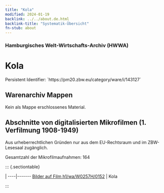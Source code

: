 ```yaml
---
title: "Kola"
modified: 2024-01-19
backlink: ../../about.de.html
backlink-title: "Systematik-Übersicht"
fn-stub: about
---
```


### Hamburgisches Welt-Wirtschafts-Archiv (HWWA)

# Kola

<div class="hint">Persistent Identifier: `https://pm20.zbw.eu/category/ware/i/143127`</div>







## Warenarchiv Mappen





Kein als Mappe erschlossenes Material.



<a id="filmsections" />

## Abschnitte von digitalisierten Mikrofilmen (1. Verfilmung 1908-1949)

<p>Aus urheberrechtlichen Gründen nur aus dem EU-Rechtsraum und im ZBW-Lesesaal zugänglich.</p>


<p>Gesamtzahl der Mikrofilmaufnahmen: 164</p>





::: {.sectiontable}

 | 
----|-------
<a class="btn" href="https://pm20.zbw.eu/film/h1/wa/W0257H/0152" rel="nofollow">Bilder auf Film h1/wa/W0257H/0152</a> | Kola


:::
















